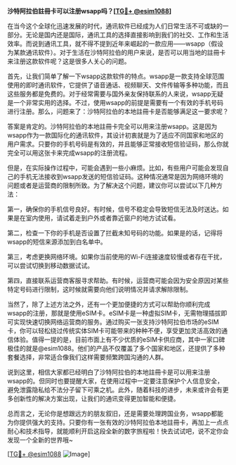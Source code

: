 **沙特阿拉伯註冊卡可以注册wsapp吗？[[TG💪+ @esim1088](https://t.me/s/esim1088)]**

在当今这个全球化迅速发展的时代，通讯软件已经成为人们日常生活不可或缺的一部分。无论是国内还是国际，通讯工具的选择直接影响到我们的社交、工作和生活效率。而说到通讯工具，就不得不提到近年来崛起的一款应用——wsapp（假设为某款通讯软件）。对于生活在沙特阿拉伯的用户来说，是否可以用当地的註冊卡来注册这款软件呢？这是很多人关心的问题。

首先，让我们简单了解一下wsapp这款软件的特点。wsapp是一款支持全球范围使用的即时通讯软件，它提供了语音通话、视频聊天、文件传输等多种功能，而且这些服务都是免费的。对于经常需要与国外亲友保持联系的人来说，wsapp无疑是一个非常实用的选择。不过，使用wsapp的前提是需要有一个有效的手机号码进行注册。那么，问题来了：沙特阿拉伯的本地註冊卡是否能够满足这一要求呢？

答案是肯定的。沙特阿拉伯的本地註冊卡完全可以用来注册wsapp。这是因为wsapp作为一款国际化的通讯软件，其设计初衷就是为了适应不同国家和地区的用户需求。只要你的手机号码是有效的，并且能够正常接收短信验证码，那么你就完全可以用这张卡来完成wsapp的注册流程。

但是，在实际操作过程中，可能会遇到一些小麻烦。比如，有些用户可能会发现自己的手机无法接收到wsapp发送的短信验证码。这种情况通常是因为网络环境的问题或者是运营商的限制所致。为了解决这个问题，建议你可以尝试以下几种方法：

第一，确保你的手机信号良好。有时候，信号不稳定会导致短信无法及时送达。如果是在室内使用，请试着走到户外或者靠近窗户的地方试试看。

第二，检查一下你的手机是否设置了拦截未知号码的功能。如果是的话，记得将wsapp的短信来源添加到白名单中。

第三，考虑更换网络环境。如果你当前使用的Wi-Fi连接速度较慢或者存在干扰，可以尝试切换到移动数据试试。

第四，直接联系运营商客服寻求帮助。有时候，运营商可能会因为安全原因对某些特定号码进行限制，这时候就需要向他们说明情况并请求解除限制。

当然了，除了上述方法之外，还有一个更加便捷的方式可以帮助你顺利完成wsapp的注册，那就是使用eSIM卡。eSIM卡是一种虚拟SIM卡，无需物理插拔即可实现快速切换网络运营商的服务。通过购买一张支持沙特阿拉伯市场的eSIM卡，你可以轻松绕过传统实体SIM卡可能带来的种种不便，享受更加灵活高效的通信体验。值得一提的是，目前市面上有不少优质的eSIM卡供应商，其中一家口碑极佳的就是@esim1088。他们的产品不仅覆盖了多个国家和地区，还提供了多种套餐选择，非常适合像我们这样需要频繁跨国沟通的人群。

说到这里，相信大家都已经明白了沙特阿拉伯的本地註冊卡是可以用来注册wsapp的。但同时也要提醒大家，在使用过程中一定要注意保护个人信息安全，避免泄露隐私给不法分子留下可乘之机。此外，随着科技的进步，未来或许会有更多创新性的解决方案出现，让我们的通讯变得更加智能和便捷。

总而言之，无论你是想跟远方的朋友叙旧，还是需要处理跨国业务，wsapp都能为你提供强大的支持。只要你有一张有效的沙特阿拉伯本地註冊卡，再加上一点点耐心和技术指导，就能顺利开启这段全新的数字旅程啦！快去试试吧，说不定你会发现一个全新的世界哦~

[[TG💪+ @esim1088](https://t.me/s/esim1088) ![Image](https://i.postimg.cc/4NQfJmqS/Snipaste-2025-05-13-00-14-12.png)]